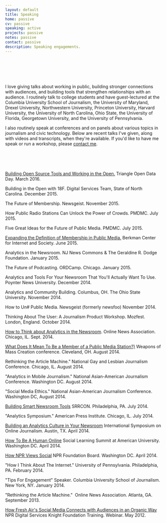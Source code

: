```yaml
---
layout: default
title: Speaking
home: passive
cv: passive
speaking: active
projects: passive
notes: passive
contact: passive
description: Speaking engagements.
---
```


<br>
<br>
<br>
<br>


I love giving talks about working in public, building stronger connections with audiences, and building tools that strengthen relationships with an audience. I routinely talk to college students and have guest-lectured at the Columbia University School of Journalism, the University of Maryland, Drexel University, Northwestern University, Princeton University, Harvard University, the University of North Carolina, Ohio State, the University of Florida, Georgetown University, and the University of Pennsylvania.


I also routinely speak at conferences and on panels about various topics in journalism and civic technology. Below are recent talks I've given, along with videos and transcripts, when they're available. If you'd like to have me speak or run a workshop, please [contact me](mailto:melodykramer@gmail.com).

<br>
<br>
<br>

[Building Open Source Tools and Working in the Open.](http://melodykramer.github.io/2016/03/05/open-data-day-notes) Triangle Open Data Day. March 2016. 

Building in the Open with 18F. Digital Services Team, State of North Carolina. December 2015.

The Future of Membership. Newsgeist. November 2015.

How Public Radio Stations Can Unlock the Power of Crowds. PMDMC. July 2015.

Five Great Ideas for the Future of Public Media. PMDMC. July 2015.

[Expanding the Definition of Membership in Public Media.](https://www.youtube.com/watch?v=CAmNK85s2l4) Berkman Center for Internet and Society. June 2015.

Analytics in the Newsroom. NJ News Commons & The Geraldine R. Dodge Foundation. January 2015.

The Future of Podcasting. ORDCamp. Chicago. January 2015.

Analytics and Tools For Your Newsroom That You'll Actually Want To Use. Poynter News University. December 2014.

Analytics and Community Building. Columbus, OH. The Ohio State University. November 2014.

How to Un#$%$ Public Media. Newsgeist (formerly newsfoo) November 2014.

Thinking About The User: A Journalism Product Workshop. Mozfest. London, England. October 2014.

[How to Think about Analytics in the Newsroom](https://www.youtube.com/watch?v=cBjh25g4ZRM). Online News Association. Chicago, IL. Sept. 2014.

[What Does It Mean To Be a Member of a Public Media Station?)](https://medium.com/@mkramer/what-does-it-mean-to-be-a-member-of-a-public-media-station-and-what-could-it-mean-59b0d3c90204) Weapons of Mass Creation conference. Cleveland, OH. August 2014.

Rethinking the Article Machine." National Gay and Lesbian Journalism Conference. Chicago, IL. August 2014.

"Analytics in Mobile Journalism." National Asian-American Journalism Conference. Washington DC. August 2014.

"Social Media Ethics." National Asian-American Journalism Conference. Washington DC, August 2014.

[Building Smart Newsroom Tools](https://source.opennews.org/en-US/learning/building-smart-newsroom-tools/) SRRCON. Philadelphia, PA. July 2014.

"Analytics Symposium." American Press Institute. Chicago, IL. July 2014.

[Building an Analytics Culture in Your Newsroom](https://hackpad.com/Heres-Mels-Speech-for-ISOJ-DdutDblUtMs) International Symposium on Online Journalism. Austin, TX. April 2014.

[How To Be A Human Online](https://hackpad.com/Heres-Mels-talk-for-the-Social-Learning-Summit-at-American-University-vgIAgSngYEC) Social Learning Summit at American University. Washington DC. April 2014.

[How NPR Views Social](https://hackpad.com/Mels-Talk-for-NPR-Foundation-Board-mZ9Zp24TTT9) NPR Foundation Board. Washington DC. April 2014.

"How I Think About The Internet." University of Pennsylvania. Philadelphia, PA. February 2014.

"Tips For Engagement" Speaker. Columbia University School of Journalism. New York, NY. January 2014.

"Rethinking the Article Machine."  Online News Association. Atlanta, GA. September 2013.

[How Fresh Air's Social Media Connects with Audiences in an Organic Way](http://editorial.digitalservices.npr.org/post/fresh-airs-melody-kramer-social-media-dont-over-think-it-be-polite-and-have-fun-video) NPR Digital Services Knight Foundation Training. Webinar. May 2012.
